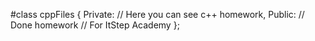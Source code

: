 #class cppFiles {
Private:
  // Here you can see c++ homework,
Public:
  // Done homework
  // For ItStep Academy
};
